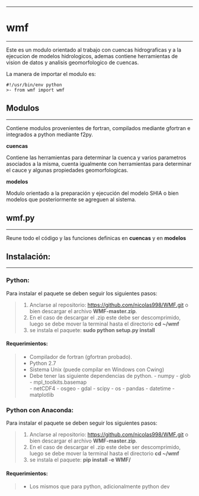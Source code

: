 ___
# wmf
___

Este es un modulo orientado al trabajo con cuencas hidrograficas
y a la ejecucion de modelos hidrologicos, ademas contiene herramientas
de vision de datos y analisis geomorfologico de cuencas.

La manera de importar el modulo es:

    #!/usr/bin/env python
	>- from wmf import wmf


## Modulos
___

Contiene modulos provenientes de fortran, compilados mediante
gfortran e integrados a python mediante f2py.

**cuencas**

Contiene las herramientas para determinar la cuenca y varios
parametros asociados a la misma, cuenta igualmente con herramientas
para determinar el cauce y algunas propiedades geomorfologicas.


**modelos**

Modulo orientado a la preparación y ejecución del modelo SHIA o bien
modelos que posteriormente se agreguen al sistema.

## wmf.py
___

Reune todo el código y las funciones definicas en **cuencas**
y en **modelos**

## Instalación:
___
### Python:

Para instalar el paquete se deben seguir los siguientes pasos:

>1. Anclarse al repositorio: https://github.com/nicolas998/WMF.git
o bien descargar el archivo **WMF-master.zip**.
>2. En el caso de descargar el .zip este debe ser descomprimido,
luego se debe mover la terminal hasta el directorio
**cd ~/wmf**
>3. se instala el paquete: **sudo python setup.py install**

#### Requerimientos:

>- Compilador de fortran (gfortran probado).
>- Python 2.7
>- Sistema Unix (puede compilar en Windows con Cwing)
>- Debe tener las siguiente dependencias de python.
	- numpy
	- glob
	- mpl_toolkits.basemap  	
	- netCDF4
	- osgeo
	- gdal
	- scipy
	- os
	- pandas
	- datetime
	- matplotlib

### Python con Anaconda:

Para instalar el paquete se deben seguir los siguientes pasos:

>1. Anclarse al repositorio: https://github.com/nicolas998/WMF.git
o bien descargar el archivo **WMF-master.zip**.
>2. En el caso de descargar el .zip este debe ser descomprimido,
luego se debe mover la terminal hasta el directorio
**cd ~/wmf**
>3. se instala el paquete: **pip install -e WMF/**

#### Requerimientos:

>- Los mismos que para python, adicionalmente python dev  
